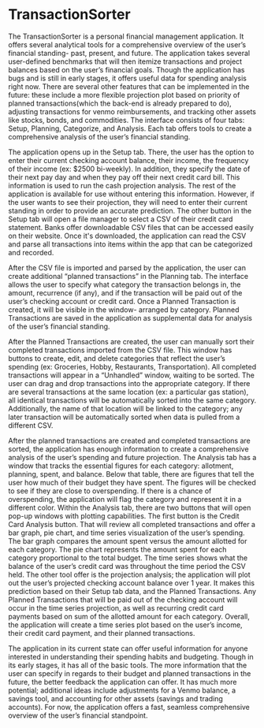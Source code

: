 # TransactionSorter

The TransactionSorter is a personal financial management application. It offers several 
analytical tools for a comprehensive overview of the user’s financial standing- past, present,
and future. The application takes several user-defined benchmarks that will then itemize
transactions and project balances based on the user’s financial goals. Though the application
has bugs and is still in early stages, it offers useful data for spending analysis right now. There are
several other features that can be implemented in the future: these include a more flexible
projection plot based on priority of planned transactions(which the back-end is already prepared
to do), adjusting transactions for venmo reimbursements, and tracking other assets like stocks,
bonds, and commodities. The interface consists of four tabs: Setup, Planning, Categorize, and
Analysis. Each tab offers tools to create a comprehensive analysis of the user’s financial 
standing.


The application opens up in the Setup tab. There, the user has the option to enter their 
current checking account balance, their income, the frequency of their income (ex: $2500 
bi-weekly). In addition, they specify the date of their next pay day and when they pay 
off their next credit card bill. This information is used to run the cash projection 
analysis. The rest of the application is available for use without entering this 
information. However, if the user wants to see their projection, they will need to enter
their current standing in order to provide an accurate prediction. The other button in 
the Setup tab will open a file manager to select a CSV of their credit card statement.
Banks offer downloadable CSV files that can be accessed easily on their website. Once
it's downloaded, the application can read the CSV and parse all transactions into 
items within the app that can be categorized and recorded. 

  
After the CSV file is imported and parsed by the application, the user can create additional
“planned transactions” in the Planning tab. The interface allows the user to specify what 
category the transaction belongs in, the amount, recurrence (if any), and if the 
transaction will be paid out of the user’s checking account or credit card. Once a Planned 
Transaction is created, it will be visible in the window- arranged by category. Planned 
Transactions are saved in the application as supplemental data for analysis of the user’s 
financial standing. 

  
After the Planned Transactions are created, the user can manually sort their completed 
transactions imported from the CSV file. This window has buttons to create, edit, and delete 
categories that reflect the user’s spending (ex: Groceries, Hobby, Restaurants, 
Transportation). All completed transactions will appear in a “Unhandled” window, waiting 
to be sorted. The user can drag and drop transactions into the appropriate category. If 
there are several transactions at the same location (ex: a particular gas station), all 
identical transactions will be automatically sorted into the same category. 
Additionally, the name of that location will be linked to the category; any later 
transaction will be automatically sorted when data is pulled from a different CSV. 

  
After the planned transactions are created and completed transactions are sorted, the 
application has enough information to create a comprehensive analysis of the user’s spending 
and future projection. The Analysis tab has a window that tracks the essential figures for 
each category: allotment, planning, spent, and balance. Below that table, there are figures 
that tell the user how much of their budget they have spent. The figures will be checked to 
see if they are close to overspending. If there is a chance of overspending, the application
will flag the category and represent it in a different color. Within the Analysis tab, there 
are two buttons that will open pop-up windows with plotting capabilities. The first button 
is the Credit Card Analysis button. That will review all completed transactions and offer a 
bar graph, pie chart, and time series visualization of the user’s spending. The bar graph 
compares the amount spent versus the amount allotted for each category. The pie chart 
represents the amount spent for each category proportional to the total budget. The time 
series shows what the balance of the user’s credit card was throughout the time period the 
CSV held. The other tool offer is the projection analysis; the application will plot out the
user’s projected checking account balance over 1 year. It makes this prediction based on 
their Setup tab data, and the Planned Transactions. Any Planned Transactions that will be 
paid out of the checking account will occur in the time series projection, as well as 
recurring credit card payments based on sum of the allotted amount for each category. 
Overall, the application will create a time series plot based on the user’s income, their 
credit card payment, and their planned transactions. 

  
The application in its current state can offer useful information for anyone interested in 
understanding their spending habits and budgeting. Though in its early stages, it has all of 
the basic tools. The more information that the user can specify in regards to their budget 
and planned transactions in the future, the better feedback the application can offer. It 
has much more potential; additional ideas include adjustments for a Venmo balance, a savings
tool, and accounting for other assets (savings and trading accounts). For now, the 
application offers a fast, seamless comprehensive overview of the user’s financial 
standpoint.



